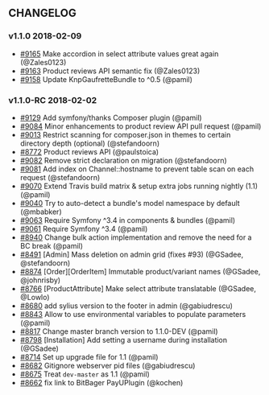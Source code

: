 ## CHANGELOG

### v1.1.0 2018-02-09

- [#9165](https://github.com/Sylius/Sylius/pull/9165) Make accordion in select attribute values great again (@Zales0123)
- [#9163](https://github.com/Sylius/Sylius/pull/9163) Product reviews API semantic fix (@Zales0123)
- [#9158](https://github.com/Sylius/Sylius/pull/9158) Update KnpGaufretteBundle to ^0.5 (@pamil)

### v1.1.0-RC 2018-02-02

- [#9129](https://github.com/Sylius/Sylius/pull/9129) Add symfony/thanks Composer plugin (@pamil)
- [#9084](https://github.com/Sylius/Sylius/pull/9084) Minor enhancements to product review API pull request (@pamil)
- [#9013](https://github.com/Sylius/Sylius/pull/9013) Restrict scanning for composer.json in themes to certain directory depth (optional) (@stefandoorn)
- [#8772](https://github.com/Sylius/Sylius/pull/8772) Product reviews API (@paulstoica)
- [#9082](https://github.com/Sylius/Sylius/pull/9082) Remove strict declaration on migration (@stefandoorn)
- [#9081](https://github.com/Sylius/Sylius/pull/9081) Add index on Channel::hostname to prevent table scan on each request (@stefandoorn)
- [#9070](https://github.com/Sylius/Sylius/pull/9070) Extend Travis build matrix & setup extra jobs running nightly (1.1) (@pamil)
- [#9040](https://github.com/Sylius/Sylius/pull/9040) Try to auto-detect a bundle's model namespace by default (@mbabker)
- [#9063](https://github.com/Sylius/Sylius/pull/9063) Require Symfony ^3.4 in components & bundles (@pamil)
- [#9061](https://github.com/Sylius/Sylius/pull/9061) Require Symfony ^3.4 (@pamil)
- [#8940](https://github.com/Sylius/Sylius/pull/8940) Change bulk action implementation and remove the need for a BC break (@pamil)
- [#8491](https://github.com/Sylius/Sylius/pull/8491) [Admin] Mass deletion on admin grid (fixes #93) (@GSadee, @stefandoorn)
- [#8874](https://github.com/Sylius/Sylius/pull/8874) [Order][OrderItem] Immutable product/variant names (@GSadee, @johnrisby)
- [#8766](https://github.com/Sylius/Sylius/pull/8766) [ProductAttribute] Make select attribute translatable (@GSadee, @Lowlo)
- [#8680](https://github.com/Sylius/Sylius/pull/8680) add sylius version to the footer in admin (@gabiudrescu)
- [#8843](https://github.com/Sylius/Sylius/pull/8843) Allow to use environmental variables to populate parameters (@pamil)
- [#8817](https://github.com/Sylius/Sylius/pull/8817) Change master branch version to 1.1.0-DEV (@pamil)
- [#8798](https://github.com/Sylius/Sylius/pull/8798) [Installation] Add setting a username during installation (@GSadee)
- [#8714](https://github.com/Sylius/Sylius/pull/8714) Set up upgrade file for 1.1 (@pamil)
- [#8682](https://github.com/Sylius/Sylius/pull/8682) Gitignore webserver pid files (@gabiudrescu)
- [#8675](https://github.com/Sylius/Sylius/pull/8675) Treat `dev-master` as 1.1 (@pamil)
- [#8662](https://github.com/Sylius/Sylius/pull/8662) fix link to BitBager PayUPlugin (@kochen)
